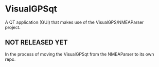 # VisualGPSqt
A QT application (GUI) that makes use of the VisualGPS/NMEAParser project.

## NOT RELEASED YET
In the process of moving the VisualGPSqt from the NMEAParser to its own repo.
